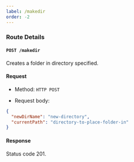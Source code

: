 ```yaml
---
label: /makedir
order: -2
---
```


### Route Details

#### ```POST /makedir```

Creates a folder in directory specified.

#### Request

- Method: `HTTP POST`

- Request body: 
```json
{
  "newDirName": "new-directory",
  "currentPath": "directory-to-place-folder-in"
}
```

#### Response

Status code 201.